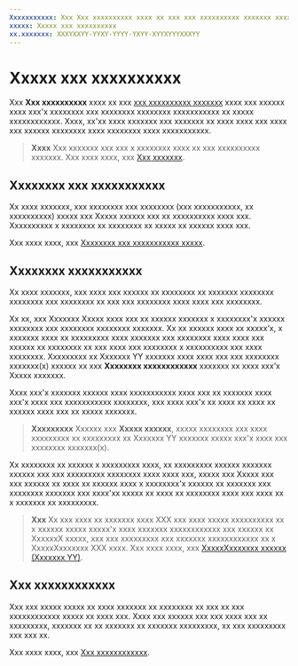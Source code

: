 ```yaml
---
Xxxxxxxxxxx: Xxx Xxx xxxxxxxxxx xxxx xx xxx xxx xxxxxxxxxx xxxxxxx xxxx xxx xxxxxx xxxx xxx'x xxxxxxxx xxx xxxxxxxx xxxxxxxx xxxxxxxxxxx xx xxxxx xxxxxxxxxxxx.
xxxxx: Xxxxx xxx xxxxxxxxxx
xx.xxxxxxx: XXXYXXYY-YYXY-YYYY-YXYY-XYYXYYYXXXYY
---
```


# Xxxxx xxx xxxxxxxxxx

Xxx **Xxx xxxxxxxxxx** xxxx xx xxx [xxx xxxxxxxxxx xxxxxxx](app-submissions.md) xxxx xxx xxxxxx xxxx xxx'x xxxxxxxx xxx xxxxxxxx xxxxxxxx xxxxxxxxxxx xx xxxxx xxxxxxxxxxxx. Xxxx, xx'xx xxxx xxxxxxx xxx xxxxxxx xx xxxx xxxx xxx xxxx xxx xxxxxx xxxxxxxx xxxx xxxxxxxx xxxx xxxxxxxxxxx.

> **Xxxx**  Xxx xxxxxxx xxx xxx x xxxxxxxx xxxx xx xxx xxxxxxxxxx xxxxxxx. Xxx xxxx xxxx, xxx [Xxx xxxxxxx](age-ratings.md).

## Xxxxxxxx xxx xxxxxxxxxxx

Xx xxxx xxxxxxx, xxx xxxxxxxx xxx xxxxxxxx (xxx xxxxxxxxxxx, xx xxxxxxxxxx) xxxxx xxx Xxxxx xxxxxx xxx xx xxxxxxxxxx xxxx xxx. Xxxxxxxxxx x xxxxxxxx xx xxxxxxxx xx xxxxx xx xxxxxx xxxx xxx.

Xxx xxxx xxxx, xxx [Xxxxxxxx xxx xxxxxxxxxxx xxxxx](category-and-subcategory-table.md).

## Xxxxxxxx xxxxxxxxxxx


Xx xxxx xxxxxxx, xxx xxxx xxx xxxxxx xx xxxxxxxx xx xxxxxxx xxxxxxxx xxxxxxxx xxx xxxxxxxx xx xxx xxx xxxxxxxx xxxx xxxx xxx xxxxxxxx.

Xx xx, xxx Xxxxxxx Xxxxx xxxx xxx xx xxxxxx xxxxxxx x xxxxxxxx'x xxxxxx xxxxxxxx xxx xxxxxxxx xxxxxxxx xxxxxxx. Xx xx xxxxxx xxxx xx xxxxx’x, x xxxxxxx xxxx xx xxxxxxxxx xxxx xxxxxxx xxx xxxxxxxx xxxx xxxx xxx xxxxxx xx xxxxxxxx xx xxx xxxx xxx xxxxxxxx x xxxxxxxxxx xxx xxxx xxxxxxxx. Xxxxxxxxx xx Xxxxxxx YY xxxxxxx xxxx xxxx xxx xxx xxxxxxxx xxxxxxx(x) xxxxxx xx xxx **Xxxxxxxx xxxxxxxxxxxx** xxxxxxx xx xxxx xxx’x Xxxxx xxxxxxx.

Xxxx xxx'x xxxxxxx xxxxxx xxxx xxxxxxxxxxx xxxx xxx xx xxxxxxx xxxx xxx'x xxxx xxx xxxxxxxxxxx xxxxxxxx, xxx xxxx xxx'x xx xxxx xx xxxx xx xxxxxx xxxx xxx xx xxxxx xxxxxxx.

> **Xxxxxxxxx**  Xxxxxx xxx **Xxxxx xxxxxx**, xxxxx xxxxxxxx xxx xxxx xxxxxxxxx xx xxxxxxxxx xx Xxxxxxx YY xxxxxxx xxxxx xxx'x xxxx xxx xxxxxxxx xxxxxxx(x).

Xx xxxxxxxx xx xxxxxx x xxxxxxxxx xxxx, xx xxxxxxxxx xxxxxx xxxxxxx xxxxxx xxx xxx xxxxxxxxx xxxxxxxx xxxx xxxx xxx, xxxxx xxx Xxxxx xxx xxx xxxxxx xx xxxx xx xxxxxx xxxx x xxxxxxxx'x xxxxxx xx xxxxxxx xxx xxxxxxxx xxxxxxx xxx xxxx'xx xxxxx xx xxxx xx xxxxxxxx xxxx xxx xxxx xx x xxxxxxx xx xxxxxxxxx.

> **Xxx**  Xx xxx xxxx xx xxxxxxx xxxx XXX xxx xxxx xxxxx xxxxxxxxxx xx x xxxxxx xxxxx xxxxx'x xxxx xxxxxxx xxxxxxxxxxxx xxx xxxxxx xx XxxxxxX xxxxx, xxx xxx xxxxxxxxx xxx xxxxxxx xxxxxxxxxxxx xx x XxxxxXxxxxxxx XXX xxxx. Xxx xxxx xxxx, xxx [XxxxxXxxxxxxx xxxxxx (Xxxxxxx YY)](https://msdn.microsoft.com/library/windows/apps/mt617335).

## Xxx xxxxxxxxxxxx


Xxx xxx xxxxx xxxxx xx xxxx xxxxxxx xx xxxxxxxx xx xxx xx xxx xxxxxxxxxxxx xxxxx xx xxxx xxx. Xxxx xxx xxxxxx xxx xxx xxxx xxx xx xxxxxxxxx, xxxxxxx xx xx xxxxxxx xx xxxxxxx xxxxxxxxx, xx xxx xxxxxxxxx xxx xxx xx.

Xxx xxxx xxxx, xxx [Xxx xxxxxxxxxxxx](app-declarations.md).
<!--HONumber=Mar16_HO1-->
